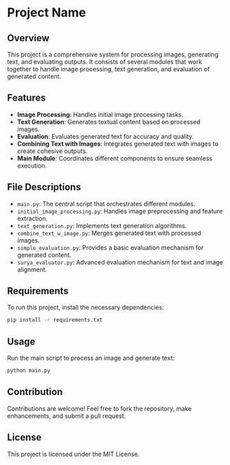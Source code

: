 # Project Name

## Overview
This project is a comprehensive system for processing images, generating text, and evaluating outputs. It consists of several modules that work together to handle image processing, text generation, and evaluation of generated content.

## Features
- **Image Processing**: Handles initial image processing tasks.
- **Text Generation**: Generates textual content based on processed images.
- **Evaluation**: Evaluates generated text for accuracy and quality.
- **Combining Text with Images**: Integrates generated text with images to create cohesive outputs.
- **Main Module**: Coordinates different components to ensure seamless execution.

## File Descriptions
- `main.py`: The central script that orchestrates different modules.
- `initial_image_processing.py`: Handles image preprocessing and feature extraction.
- `text_generation.py`: Implements text generation algorithms.
- `combine_text_w_image.py`: Merges generated text with processed images.
- `simple_evaluation.py`: Provides a basic evaluation mechanism for generated content.
- `surya_evaluator.py`: Advanced evaluation mechanism for text and image alignment.

## Requirements
To run this project, install the necessary dependencies:
```bash
pip install -r requirements.txt
```

## Usage
Run the main script to process an image and generate text:
```bash
python main.py
```

## Contribution
Contributions are welcome! Feel free to fork the repository, make enhancements, and submit a pull request.

## License
This project is licensed under the MIT License.


